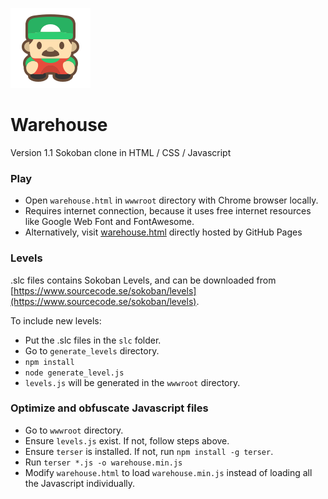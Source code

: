 ![](https://raw.githubusercontent.com/catfacetaro/Warehouse/master/wwwroot/icon.png)

# Warehouse
Version 1.1
Sokoban clone in HTML / CSS / Javascript

### Play
- Open `warehouse.html` in `wwwroot` directory with Chrome browser locally.
- Requires internet connection, because it uses free internet resources like Google Web Font and FontAwesome.
- Alternatively, visit [warehouse.html](https://catfacetaro.github.io/Warehouse/wwwroot/warehouse.html) directly hosted by GitHub Pages

### Levels
.slc files contains Sokoban Levels, and can be downloaded from [https://www.sourcecode.se/sokoban/levels](https://www.sourcecode.se/sokoban/levels).

To include new levels:
- Put the .slc files in the `slc` folder.
- Go to `generate_levels` directory.
- `npm install`
- `node generate_level.js`
- `levels.js` will be generated in the `wwwroot` directory.

### Optimize and obfuscate Javascript files
- Go to `wwwroot` directory.
- Ensure `levels.js` exist. If not, follow steps above.
- Ensure `terser` is installed. If not, run `npm install -g terser`.
- Run `terser *.js -o warehouse.min.js`
- Modify `warehouse.html` to load `warehouse.min.js` instead of loading all the Javascript individually.
